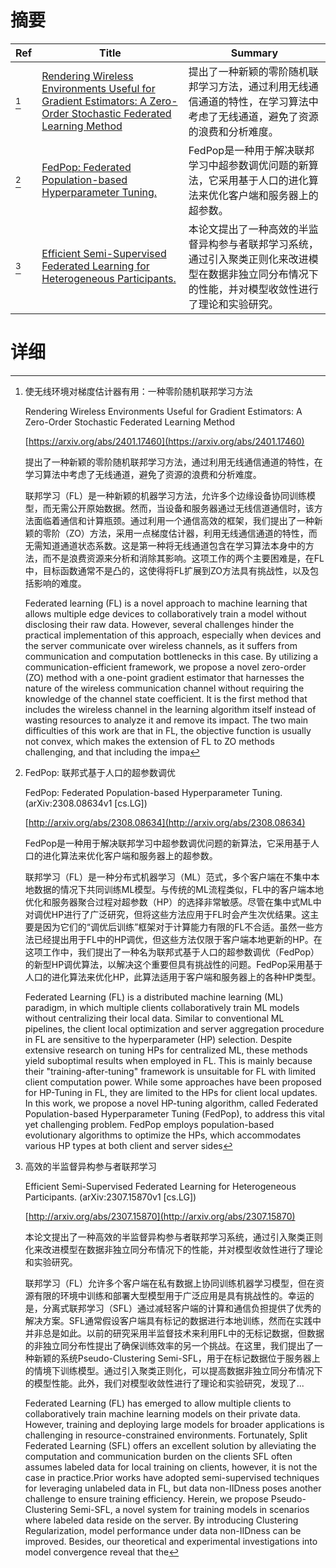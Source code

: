 # 摘要

| Ref | Title | Summary |
| --- | --- | --- |
| [^1] | [Rendering Wireless Environments Useful for Gradient Estimators: A Zero-Order Stochastic Federated Learning Method](https://arxiv.org/abs/2401.17460) | 提出了一种新颖的零阶随机联邦学习方法，通过利用无线通信通道的特性，在学习算法中考虑了无线通道，避免了资源的浪费和分析难度。 |
| [^2] | [FedPop: Federated Population-based Hyperparameter Tuning.](http://arxiv.org/abs/2308.08634) | FedPop是一种用于解决联邦学习中超参数调优问题的新算法，它采用基于人口的进化算法来优化客户端和服务器上的超参数。 |
| [^3] | [Efficient Semi-Supervised Federated Learning for Heterogeneous Participants.](http://arxiv.org/abs/2307.15870) | 本论文提出了一种高效的半监督异构参与者联邦学习系统，通过引入聚类正则化来改进模型在数据非独立同分布情况下的性能，并对模型收敛性进行了理论和实验研究。 |

# 详细

[^1]: 使无线环境对梯度估计器有用：一种零阶随机联邦学习方法

    Rendering Wireless Environments Useful for Gradient Estimators: A Zero-Order Stochastic Federated Learning Method

    [https://arxiv.org/abs/2401.17460](https://arxiv.org/abs/2401.17460)

    提出了一种新颖的零阶随机联邦学习方法，通过利用无线通信通道的特性，在学习算法中考虑了无线通道，避免了资源的浪费和分析难度。

    

    联邦学习（FL）是一种新颖的机器学习方法，允许多个边缘设备协同训练模型，而无需公开原始数据。然而，当设备和服务器通过无线信道通信时，该方法面临着通信和计算瓶颈。通过利用一个通信高效的框架，我们提出了一种新颖的零阶（ZO）方法，采用一点梯度估计器，利用无线通信通道的特性，而无需知道通道状态系数。这是第一种将无线通道包含在学习算法本身中的方法，而不是浪费资源来分析和消除其影响。这项工作的两个主要困难是，在FL中，目标函数通常不是凸的，这使得将FL扩展到ZO方法具有挑战性，以及包括影响的难度。

    Federated learning (FL) is a novel approach to machine learning that allows multiple edge devices to collaboratively train a model without disclosing their raw data. However, several challenges hinder the practical implementation of this approach, especially when devices and the server communicate over wireless channels, as it suffers from communication and computation bottlenecks in this case. By utilizing a communication-efficient framework, we propose a novel zero-order (ZO) method with a one-point gradient estimator that harnesses the nature of the wireless communication channel without requiring the knowledge of the channel state coefficient. It is the first method that includes the wireless channel in the learning algorithm itself instead of wasting resources to analyze it and remove its impact. The two main difficulties of this work are that in FL, the objective function is usually not convex, which makes the extension of FL to ZO methods challenging, and that including the impa
    
[^2]: FedPop: 联邦式基于人口的超参数调优

    FedPop: Federated Population-based Hyperparameter Tuning. (arXiv:2308.08634v1 [cs.LG])

    [http://arxiv.org/abs/2308.08634](http://arxiv.org/abs/2308.08634)

    FedPop是一种用于解决联邦学习中超参数调优问题的新算法，它采用基于人口的进化算法来优化客户端和服务器上的超参数。

    

    联邦学习（FL）是一种分布式机器学习（ML）范式，多个客户端在不集中本地数据的情况下共同训练ML模型。与传统的ML流程类似，FL中的客户端本地优化和服务器聚合过程对超参数（HP）的选择非常敏感。尽管在集中式ML中对调优HP进行了广泛研究，但将这些方法应用于FL时会产生次优结果。这主要是因为它们的“调优后训练”框架对于计算能力有限的FL不合适。虽然一些方法已经提出用于FL中的HP调优，但这些方法仅限于客户端本地更新的HP。在这项工作中，我们提出了一种名为联邦式基于人口的超参数调优（FedPop）的新型HP调优算法，以解决这个重要但具有挑战性的问题。FedPop采用基于人口的进化算法来优化HP，此算法适用于客户端和服务器上的各种HP类型。

    Federated Learning (FL) is a distributed machine learning (ML) paradigm, in which multiple clients collaboratively train ML models without centralizing their local data. Similar to conventional ML pipelines, the client local optimization and server aggregation procedure in FL are sensitive to the hyperparameter (HP) selection. Despite extensive research on tuning HPs for centralized ML, these methods yield suboptimal results when employed in FL. This is mainly because their "training-after-tuning" framework is unsuitable for FL with limited client computation power. While some approaches have been proposed for HP-Tuning in FL, they are limited to the HPs for client local updates. In this work, we propose a novel HP-tuning algorithm, called Federated Population-based Hyperparameter Tuning (FedPop), to address this vital yet challenging problem. FedPop employs population-based evolutionary algorithms to optimize the HPs, which accommodates various HP types at both client and server sides
    
[^3]: 高效的半监督异构参与者联邦学习

    Efficient Semi-Supervised Federated Learning for Heterogeneous Participants. (arXiv:2307.15870v1 [cs.LG])

    [http://arxiv.org/abs/2307.15870](http://arxiv.org/abs/2307.15870)

    本论文提出了一种高效的半监督异构参与者联邦学习系统，通过引入聚类正则化来改进模型在数据非独立同分布情况下的性能，并对模型收敛性进行了理论和实验研究。

    

    联邦学习（FL）允许多个客户端在私有数据上协同训练机器学习模型，但在资源有限的环境中训练和部署大型模型用于广泛应用是具有挑战性的。幸运的是，分离式联邦学习（SFL）通过减轻客户端的计算和通信负担提供了优秀的解决方案。SFL通常假设客户端具有标记的数据进行本地训练，然而在实践中并非总是如此。以前的研究采用半监督技术来利用FL中的无标记数据，但数据的非独立同分布性提出了确保训练效率的另一个挑战。在这里，我们提出了一种新颖的系统Pseudo-Clustering Semi-SFL，用于在标记数据位于服务器上的情境下训练模型。通过引入聚类正则化，可以提高数据非独立同分布情况下的模型性能。此外，我们对模型收敛性进行了理论和实验研究，发现了...

    Federated Learning (FL) has emerged to allow multiple clients to collaboratively train machine learning models on their private data. However, training and deploying large models for broader applications is challenging in resource-constrained environments. Fortunately, Split Federated Learning (SFL) offers an excellent solution by alleviating the computation and communication burden on the clients SFL often assumes labeled data for local training on clients, however, it is not the case in practice.Prior works have adopted semi-supervised techniques for leveraging unlabeled data in FL, but data non-IIDness poses another challenge to ensure training efficiency. Herein, we propose Pseudo-Clustering Semi-SFL, a novel system for training models in scenarios where labeled data reside on the server. By introducing Clustering Regularization, model performance under data non-IIDness can be improved. Besides, our theoretical and experimental investigations into model convergence reveal that the 
    

